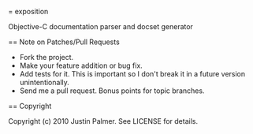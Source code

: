 = exposition

Objective-C documentation parser and docset generator

== Note on Patches/Pull Requests
 
* Fork the project.
* Make your feature addition or bug fix.
* Add tests for it. This is important so I don't break it in a future version unintentionally.
* Send me a pull request. Bonus points for topic branches.

== Copyright

Copyright (c) 2010 Justin Palmer. See LICENSE for details.
